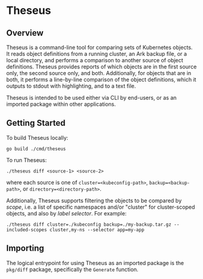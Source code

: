 # Theseus

## Overview
Theseus is a command-line tool for comparing sets of Kubernetes objects. It reads object definitions from a running cluster, an Ark backup file, or a local directory, and performs a comparison to another source of object definitions. Theseus provides reports of which objects are in the first source only, the second source only, and both. Additionally, for objects that are in both, it performs a line-by-line comparison of the object definitions, which it outputs to stdout with highlighting, and to a text file.

Theseus is intended to be used either via CLI by end-users, or as an imported package within other applications.

## Getting Started
To build Theseus locally:
```
go build ./cmd/theseus
```

To run Theseus:
```
./theseus diff <source-1> <source-2>
```
where each source is one of `cluster=<kubeconfig-path>`, `backup=<backup-path>`, or `directory=<directory-path>`.

Additionally, Theseus supports filtering the objects to be compared by *scope*, i.e. a list of specific namespaces and/or "cluster" for cluster-scoped objects, and also by *label selector*. For example:
```
./theseus diff cluster=./kubeconfig backup=./my-backup.tar.gz --included-scopes cluster,my-ns --selector app=my-app
``` 

## Importing
The logical entrypoint for using Theseus as an imported package is the `pkg/diff` package, specifically the `Generate` function. 